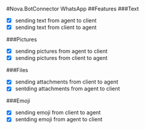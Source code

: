 #Nova.BotConnector WhatsApp
##Features
###Text
- [x] sending text from agent to client
- [x] sending text from client to agent

###Pictures
- [x] sending pictures from agent to client
- [x] sending pictures from client to agent

###Files
- [x] sending attachments from client to agent
- [x] sentding attachments from agent to client

###Emoji
- [x] sending emoji from client to agent
- [x] sentding emoji from agent to client